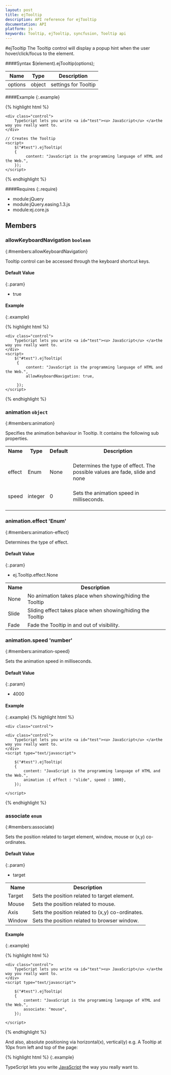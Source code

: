 ```yaml
---
layout: post
title: ejTooltip
description: API reference for ejTooltip
documentation: API
platform: js
keywords: Tooltip, ejTooltip, syncfusion, Tooltip api
---
```


#ejTooltip
The Tooltip control will display a popup hint when the user hover/click/focus to the element. 

####Syntax
$(element).ejTooltip(options);

<table class="params">
<thead>
<tr>
<th>Name</th>
<th>Type</th>
<th class="last">Description</th>
</tr>
</thead>
<tbody>
<tr>
<td class="name">options</td>
<td class="type"><span class="param-type">object</span></td>
<td class="description last">settings for Tooltip</td>
</tr>
</tbody>
</table>

####Example
{:.example}

{% highlight html %}
 
    <div class="control">
        TypeScript lets you write <a id="test"><u> JavaScript</u> </a>the way you really want to.
    </div>
 
    // Creates the Tooltip
    <script>
        $("#test").ejTooltip(
		{
		     content: "JavaScript is the programming language of HTML and the Web.",
		});
    </script>

{% endhighlight %}

####Requires
{:.require}

* module:jQuery
* module:jQuery.easing.1.3.js
* module:ej.core.js

## Members

### allowKeyboardNavigation `boolean`
{:#members:allowKeyboardNavigation}

Tooltip control can be accessed through the keyboard shortcut keys.

#### Default Value
{:.param}
* true

#### Example
{:.example}

{% highlight html %}

    <div class="control">
        TypeScript lets you write <a id="test"><u> JavaScript</u> </a>the way you really want to.
    </div>
    <script>
        $("#test").ejTooltip(
		 {
		     content: "JavaScript is the programming language of HTML and the Web.",
		     allowKeyboardNavigation: true,
             
		 });
    </script>
    
{% endhighlight %}

### animation `object`
{:#members:animation}

Specifies the animation behaviour in  Tooltip. It contains the following sub properties.

<table>
<tr>
<th>
Name<br/><br/></th><th>
Type<br/><br/></th><th>
Default<br/><br/></th><th>
Description<br/><br/></th></tr>
<tr>
<td>
effect<br/><br/></td><td>
Enum<br/><br/></td><td>
None<br/><br/></td><td>
Determines the type of effect. The possible values are fade, slide and none<br/><br/></td></tr>
<tr>
<td>
speed<br/><br/></td><td>
integer <br/><br/></td><td>
0<br/><br/></td><td>
Sets the animation speed in milliseconds.<br/><br/></td></tr>
</table>

### animation.effect 'Enum'
{:#members:animation-effect}

<ts name="ej.Tooltip.effect"/>

Determines the type of effect.

#### Default Value
{:.param}
* ej.Tooltip.effect.None

<table>
<tr>
<th>Name</th>
<th>Description</th>
</tr>
<tr>
<td class="name">None</td>
<td class="description">No animation takes place when showing/hiding the Tooltip</td>
</tr>
<tr>
<td class="name">Slide</td>
<td class="description">Sliding effect takes place when showing/hiding the Tooltip</td>
</tr> 
<tr>
<td class="name">Fade</td>
<td class="description">Fade the Tooltip in and out of visibility.</td>
</tr>
</table>

### animation.speed 'number'
{:#members:animation-speed}

Sets the animation speed in milliseconds.

#### Default Value
{:.param}
* 4000

#### Example
{:.example}
{% highlight html %}

    <div class="control">
        
    <div class="control">
        TypeScript lets you write <a id="test"><u> JavaScript</u> </a>the way you really want to.
    </div>
    <script type="text/javascript">

        $("#test").ejTooltip(
        {
            content: "JavaScript is the programming language of HTML and the Web.",
            animation :{ effect : "slide", speed : 1000},
        });

    </script>

{% endhighlight %}
      
### associate `enum`
{:#members:associate}

<ts name="ej.Tooltip.Associate"/>
    
Sets the position related to target element, window, mouse or (x,y) co-ordinates.

#### Default Value
{:.param}
* target

<table>
<tr>
<th>Name</th>
<th>Description</th>
</tr>
<tr>
<td class="name">Target</td>
<td class="description">Sets the position related to target element.</td>
</tr>
<tr>
<td class="name">Mouse</td>
<td class="description">Sets the position related to mouse.</td>
</tr> 
<tr>
<td class="name">Axis</td>
<td class="description">Sets the position related to (x,y) co-ordinates.</td>
</tr> 
<tr>
<td class="name">Window</td>
<td class="description">Sets the position related to browser window.</td>
</tr> 
</table>

#### Example
{:.example}

{% highlight html %}

    <div class="control">
        TypeScript lets you write <a id="test"><u> JavaScript</u> </a>the way you really want to.
    </div>
    <script type="text/javascript">

        $("#test").ejTooltip(
        {
            content: "JavaScript is the programming language of HTML and the Web.",
            associate: "mouse",
        });

    </script>
    
{% endhighlight %}

And also, absolute positioning via horizontal(x), vertical(y) e.g. A Tooltip at 10px from left and top of the page:

{% highlight html %}
{:.example}
    <div class="control">
        TypeScript lets you write <a id="test"><u> JavaScript</u> </a>the way you really want to.
    </div>
    <script type="text/javascript">

        $("#test").ejTooltip(
        {
            content: "JavaScript is the programming language of HTML and the Web.",
            associate: "axis",
            position :{
                horizontal : 10,
                vertical : 10,
               },
        });

    </script>
    
{% endhighlight %}

### autoCloseTimeout `number`
{:#members:autoCloseTimeout}

Specified the delay to hide Tooltip when closeMode is auto.

#### Default Value
{:.param}
* 4000

#### Example
{:.example}
{% highlight html %}

    <div class="control">
        TypeScript lets you write <a id="test"><u> JavaScript</u> </a>the way you really want to.
    </div>
    <script type="text/javascript">

        $("#test").ejTooltip(
        {
            content: "JavaScript is the programming language of HTML and the Web.",
            closeMode: "auto",
            autoCloseTimeout : 5000
            
        });

    </script>
    
{% endhighlight %}

### closeMode 'enum'
{:#members:closeMode}

<ts name="ej.Tooltip.closeMode"/>

Specifies the closing behaviour of Tooltip popup.

#### Default Value
{:.param}
* none

<table>
<tr>
<th>Name</th>
<th>Description</th>
</tr>
<tr>
<td class="name">Sticky</td>
<td class="description">Enables close button in Tooltip.</td>
</tr>
<tr>
<td class="name">Auto</td>
<td class="description">Sets the delay for Tooltip close</td>
</tr> 
<tr>
<td class="name">None</td>
<td class="description">The Tooltip will be display normally.</td>
</tr> 
</table>

#### Example

{% highlight html %}
{:.example}
        <div class="control">
            TypeScript lets you write <a id="test"><u> JavaScript</u> </a>the way you really want to.
        </div>
        <script type="text/javascript">

            $("#test").ejTooltip(
            {
                content: "JavaScript is the programming language of HTML and the Web.",
                closeMode : "sticky",
            });

        </script>
        
{% endhighlight %}


#### Example
{:.example}
{% highlight html %}
 
        <div class="control">
            TypeScript lets you write <a id="test"><u> JavaScript</u> </a>the way you really want to.
        </div>
        <script type="text/javascript">

            $("#test").ejTooltip(
            {
                content: "JavaScript is the programming language of HTML and the Web.",
                closeMode : "auto",
            });

        </script>
        
{% endhighlight %}

### collision `enum`
{:#members:collision}

<ts name="ej.Tooltip.collision"/>
    
Sets the Tooltip in alternate position when collision occurs.

#### Default Value
{:.param}
* "flip"

<table>
<tr>
<th>Name</th>
<th>Description</th>
</tr>
<tr>
<td class="name">Flip</td>
<td class="description">Flips the Tooltip to the opposite side of the target, if collision is occurs.</td>
</tr>
<tr>
<td class="name">Fit</td>
<td class="description">Shift the Tooltip popup away from the edge of the window(collision side) that means adjacent position.</td>
</tr> 
<tr>
<td class="name">None</td>
<td class="description">No collision detection is take place</td>
</tr> 
</table>

#### Example
{:.example}
{% highlight html %}

    <div class="control">
        TypeScript lets you write <a id="test"><u> JavaScript</u> </a>the way you really want to.
    </div>
    <script type="text/javascript">

        $("#test").ejTooltip(
        {
            content: "JavaScript is the programming language of HTML and the Web.",
            collision : "fit",
   
        });

    </script>
    
{% endhighlight %}

#### Example
{:.example}
{% highlight html %}

    <div class="control">
        TypeScript lets you write <a id="test"><u> JavaScript</u> </a>the way you really want to.
    </div>
    <script type="text/javascript">

        $("#test").ejTooltip(
        {
            content: "JavaScript is the programming language of HTML and the Web.",
            collision : "flip",
   
        });

    </script>
    
{% endhighlight %}
        

### containment 'string'

{:#members:containment}

Specified the selector for the container element.

#### Default Value
{:.param}
* body

#### Example
{:.example}
{% highlight html %}

    <div class="frame>
        <div class="control">
            TypeScript lets you write <a id="test"><u> JavaScript</u> </a>the way you really want to.
        </div>
    </div>
    <script type="text/javascript">

        $("#test").ejTooltip(
        {
            content: "JavaScript is the programming language of HTML and the Web.",
            containment : ".frame",
   
        });

    </script>
    
{% endhighlight %}

### content 'string'

{:#members:content}

Specifies the text for Tooltip.

#### Default Value
{:.param}
* null

#### Example

{% highlight html %}
{:.example}
    <div class="control">
        TypeScript lets you write <a id="test"><u> JavaScript</u> </a>the way you really want to.
    </div>
    <script>
        $("#test").ejTooltip(
		 {
		     content: "JavaScript is the programming language of HTML and the Web.",
		  
		 });
    </script>
    
{% endhighlight %}

### cssClass `string`
{:#members:cssclass}

Sets the root CSS class for Tooltip for the customization.

#### Default Value
{:.param}
* null

#### Example
{:.example}
{% highlight html %}
 
    <head>
        <style>
    		.myStyle{
    			background-color :#d588c3;
    			color : blue;
    			border-color : #4cf522;
    		}
    		.myStyle:before{
    			
    			border-right-color: #4cf522;
    		}
    		.myStyle:after{
    			
    			border-right-color: #d588c3;
    		}
        </style>
    </head>
    <div class="control">
        TypeScript lets you write <a id="test"><u> JavaScript</u> </a>the way you really want to.
    <div>
    <script type="text/javascript">

        $("#test").ejTooltip(
	    {
               content: "JavaScript is the programming language of HTML and the Web.",
                cssClass : "myStyle",
         });
            
     </script>
	
{% endhighlight %}

### enabled `boolean`
{:#members:enabled}

Enables or disables the Tooltip.

#### Default Value
{:.param}
* true

#### Example
{:.example}
{% highlight html %}
 
        <div class="control">
            TypeScript lets you write <a id="test"><u> JavaScript</u> </a>the way you really want to.
        </div>
        <script type="text/javascript">

            $("#test").ejTooltip(
            {
                content: "JavaScript is the programming language of HTML and the Web.",
                enabled: false,
            });

        </script>
    
{% endhighlight %}

### enableRTL `boolean`
{:#members:enableRTL}

Sets the Tooltip direction from right to left.

#### Default Value
{:.param}
* false

#### Example
{:.example}
{% highlight html %}
 
    <div class="control">
        TypeScript lets you write <a id="test"><u> JavaScript</u> </a>the way you really want to.
    </div>
    <script>
        // Initializes the Tooltip with the enableRTL value specified.
         $("#test").ejTooltip(
		 {
		     content: "JavaScript is the programming language of HTML and the Web.",
             enableRTL: true ,
             
		 });
    </script>
    
{% endhighlight %}

### enableInteraction `boolean`
{:#members:enableInteraction}

Enables the Tooltip to remains visible for the period of time.

#### Default Value
{:.param}
* false

#### Example
{:.example}
{% highlight html %}
 
    <div class="control">
        TypeScript lets you write <a id="test"><u> JavaScript</u> </a>the way you really want to.
    </div>
    <script>
        // Initializes the Tooltip with the enableInteraction value specified.
         $("#test").ejTooltip(
		 {
		     content: "JavaScript is the programming language of HTML and the Web.",
             enableInteraction: true ,
             
		 });
    </script>
    
{% endhighlight %}

### height `string|number`
{:#members:height}

Defines the height of the Tooltip popup.

#### Default Value
{:.param}
* auto

#### Example
{:.example}
{% highlight html %}
 
        <div class="control">
            TypeScript lets you write <a id="test"><u> JavaScript</u> </a>the way you really want to.
        </div>
        <script type="text/javascript">

            $("#test").ejTooltip(
            {
                content: "JavaScript is the programming language of HTML and the Web.",
                height :"50px",
            });

        </script>
        
{% endhighlight %}


### isBalloon  'boolean'
{:#members:isBalloon}

Enables the arrow in Tooltip.

#### Default Value
{:.param}
* true

#### Example
{:.example}
{% highlight html %}
 
        <div class="control">
            TypeScript lets you write <a id="test"><u> JavaScript</u> </a>the way you really want to.
        </div>
        <script type="text/javascript">

            $("#test").ejTooltip(
            {
                content: "JavaScript is the programming language of HTML and the Web.",
                isBalloon :false,
            });

        </script>
        
{% endhighlight %}

### position 'object'
{:#members:position}

defines various attributes of the Tooltip position

### position.target `object`
{:#members:position-target}

Sets the Tooltip position against target.

### position.target.horizontal 'string|number`
{:#members:position-target-horizontal}

#### Default Value
{:.param}
* right

### position.target.vertical 'string|number`
{:#members:position-target-vertical}

#### Default Value
{:.param}
* center

### position.stem `object`
{:#members:position-stem}

Sets the arrow position again popup.

### position.stem.horizontal 'string'
{:#members:position-stem-horizontal}

#### Default Value
{:.param}
* left

### position.stem.vertical 'string'
{:#members:position-stem-vertical}

#### Default Value
{:.param}
* center

#### Example
{:.example}
{% highlight html %}
 
        <div class="control">
            TypeScript lets you write <a id="test"><u> JavaScript</u> </a>the way you really want to.
        </div>
        <script type="text/javascript">

            $("#test").ejTooltip(
            {
                content: "JavaScript is the programming language of HTML and the Web.",
                 position:{
						target :{
							horizontal : "center",
							vertical : "top"
						},
						stem: {
						    horizontal: "center",
						    vertical: "bottom"
						}
					},
            });

        </script>
        
{% endhighlight %}

### showRoundedCorner `boolean`
{:#members:showroundedcorner}

Enables or disables rounded corner.

#### Default Value
{:.param}
* false

#### Example
{:.example}
{% highlight html %}
 
    <div class="control">
        TypeScript lets you write <a id="test"><u> JavaScript</u> </a>the way you really want to.
    </div>
    <script type="text/javascript">

        $("#test").ejTooltip(
        {
            content: "JavaScript is the programming language of HTML and the Web.",
            showRoundedCorner :true,
        });

    </script>
        
{% endhighlight %}

### target `string`
{:#members:target}

Specified a selector for elements, within the container.

#### Default Value
{:.param}
* null

#### Example
{:.example}
{% highlight html %}
 
        <table id="details">
            <tr>
                <th>EmployeeID</th>
                <th>Name</th>
                <th>Designation</th>
            </tr>
            <tr>
                <td>SF6089</td>
                <td><a href="#" title="Peter">Peter</a></td>
                <td>Software Engineer</td>
            </tr>
            <tr>
                <td>SF6073</td>
                <td> <a href="#" title="Joe">Joe </a> </td>
                <td>Tester</td>
            </tr>
            <tr>
                <td>SF6073</td>
                <td> <a href="#" title="Lois"> Lois </a> </td>
                <td>Content Writer</td>
            </tr>
            <tr>
                <td>SF7896</td>
                <td> <a href="#" title="Cleveland"> Cleveland </a> </td>
                <td>Graphics Designer</td>
            </tr>
        </table>

        <script type="text/javascript">

            $("#detail").ejTooltip(
            {
                target: "#detail",
       
            });

        </script>
        <style>
             table {
                border-collapse: collapse;
                width: 100%;
            }

            th, td {
                text-align: left;
                padding: 8px;
            }
            tr:nth-child(even) {
                background-color: #f2f2f2;
            }

            th {
                background-color: #4CAF50;
                color: white;
            }
        </style>

{% endhighlight %}

### template `string`
{:#members:template}

The template to display the content with cutomized appearance.

#### Default Value
{:.param}
* null

#### Example
{:.example}
{% highlight html %}
 
        <table>
            <tr>
                <th>EmployeeID</th>
                <th>Name</th>
                <th>Designation</th>
            </tr>
            <tr>
                <td>SF6089</td>
                <td><a href="#" id="test">Peter</a></td>
                <td>Software Engineer</td>
            </tr>
        </table>

        <script type="text/javascript">

            $("#test").ejTooltip(
            {
                template: '<div class="main"> <img src="../images/Employee/7.png" class="logo"/><div class="des">Name : Peter <br> Contact No : 987654321 <br> Email id :perter@outlook.com <br></div></div>',
                width:"100px",
            });

        </script>
        <style>
             table {
                border-collapse: collapse;
                width: 100%;
            }

            th, td {
                text-align: left;
                padding: 8px;
            }
            .logo{
                    float: left;
            }

            tr:nth-child(even) {
                background-color: #f2f2f2;
            }

            th {
                background-color: #4CAF50;
                color: white;
            }
        </style>
        
{% endhighlight %}

### title `string'
{:#members:title}

The title text to be displayed in the Tooltip header.

#### Default Value
{:.param}
* null

#### Example
{:.example}
{% highlight html %}
 
    <div class="control">
        TypeScript lets you write <a id="test"><u> JavaScript</u> </a>the way you really want to.
    </div>

    <script type="text/javascript">

        $("#test").ejTooltip(
		{
		    content: "JavaScript is the programming language of HTML and the Web.",
		    title : "Header",
		});

    </script>
    
{% endhighlight %}

### trigger `enum'
{:#members:trigger}

<ts name="ej.Tooltip.trigger"/>
    
Specified the event action to show case the Tooltip.
  
#### Default Value
{:.param}
* hover

<table>
<tr>
<th>Name</th>
<th>Description</th>
</tr>
<tr>
<td class="name">Click</td>
<td class="description">The Tooltip to be shown when the target element is clicked.</td>
</tr>
<tr>
<td class="name">Hover</td>
<td class="description">Enables the Tooltip when hover on the target element.</td>
</tr> 
<tr>
<td class="name">Focus</td>
<td class="description">Enables the Tooltip when focus is set to target element.</td>
</tr> 
</table>

The below example will cause the Tooltip to be shown when the target element is clicked.

#### Example
{:.example}
{% highlight html %}
 
    <div class="control">
        TypeScript lets you write <a id="test"><u> JavaScript</u> </a>the way you really want to.
    </div>

    <script type="text/javascript">

        $("#test").ejTooltip(
		{
		    content: "JavaScript is the programming language of HTML and the Web.",
		    trigger : "click",
		});

    </script>
    
{% endhighlight %}

The below example will cause the Tooltip to be shown when the target element is focused:

#### Example

{% highlight html %}
 
    <div class="control">
        TypeScript lets you write <a id="test"><u> JavaScript</u> </a>the way you really want to.
    </div>

    <script type="text/javascript">

        $("#test").ejTooltip(
		{
		    content: "JavaScript is the programming language of HTML and the Web.",
		    trigger : "focus",
		});

    </script>
    
{% endhighlight %}

### width `string|number`
{:#members:width}

Defines the width of the Tooltip popup.

#### Default Value
{:.param}
* auto

#### Example
{:.example}
{% highlight html %}
 
    <div class="control">
        TypeScript lets you write <a id="test"><u> JavaScript</u> </a>the way you really want to.
    </div>

    <script type="text/javascript">

        $("#test").ejTooltip(
		{
		    content: "JavaScript is the programming language of HTML and the Web.",
		    width:"100px",
		});

    </script>
    
{% endhighlight %}
 
## Methods

### destroy()

{:#methods:destroy}

Destroys the Tooltip control.

#### Returns:
{:#methods:returns:}

Void

#### Example
{:.example}

{% highlight html %}
 
     <div class="control">
            TypeScript lets you write <a id="test"><u> JavaScript</u> </a>the way you really want to.
     </div>

    <script type="text/javascript">

	    var tipObj =$("#test").ejTooltip(
		{
            content: "JavaScript is the programming language of HTML and the Web.",
		}).data("ejTooltip");
	    tipObj.destroy();

    </script>
    
{% endhighlight %}


{% highlight html %}
 
    <div class="control">
            TypeScript lets you write <a id="test"><u> JavaScript</u> </a>the way you really want to.
     </div>

    <script type="text/javascript">

	    $("#test").ejTooltip(
		{
            content: "JavaScript is the programming language of HTML and the Web.",
		});
	    $("#test").ejTooltip('destroy');

    </script>
    
{% endhighlight %}

### disable()
{:#methods:disable}

Disables the Tooltip control.

#### Returns:
{:#methods:returns:}

Void

#### Example
{:.example}

{% highlight html %}
 
    <div class="control">
            TypeScript lets you write <a id="test"><u> JavaScript</u> </a>the way you really want to.
     </div>

    <script type="text/javascript">

	    var tipObj =$("#test").ejTooltip(
		{
            content: "JavaScript is the programming language of HTML and the Web.",
		}).data("ejTooltip");
	    tipObj.disable();

    </script>
     
{% endhighlight %}

{% highlight html %}
 
    <div class="control">
            TypeScript lets you write <a id="test"><u> JavaScript</u> </a>the way you really want to.
     </div>

    <script type="text/javascript">

	    $("#test").ejTooltip(
		{
            content: "JavaScript is the programming language of HTML and the Web.",
		});
	    $("#test").ejTooltip('disable');

    </script>

{% endhighlight %}

### enable()
{:#methods:enable}

Enables the Tooltip control.

#### Returns:
{:#methods:returns:}

Void

#### Example
{:.example}

{% highlight html %}
 
     <div class="control">
            TypeScript lets you write <a id="test"><u> JavaScript</u> </a>the way you really want to.
     </div>

    <script type="text/javascript">

	    var tipObj =$("#test").ejTooltip(
		{
            content: "JavaScript is the programming language of HTML and the Web.",
		}).data("ejTooltip");
	    tipObj.enable();

    </script>
    
{% endhighlight %}

{% highlight html %}
 
    <div class="control">
            TypeScript lets you write <a id="test"><u> JavaScript</u> </a>the way you really want to.
    </div>

    <script type="text/javascript">

	    $("#test").ejTooltip(
		{
            content: "JavaScript is the programming language of HTML and the Web.",
		});
	    $("#test").ejTooltip('enable');

    </script>

{% endhighlight %}

### hide(\[effect]\)
{:#methods:hide}

Hide the Tooltip popup.

<table class="params">
<thead>
<tr>
<th>Name</th>
<th>Type</th>
<th class="last">Description</th>
</tr>
</thead>
<tbody>
<tr>
<td class="name">effect</td>
<td class="type"><span class="param-type">string</span></td>
<td class="description"><span class="optional">optional</span>Determines the type of effect that takes place when hiding the tooltip.</td>
</tr>
<tr>
<td class="name">func</td>
<td class="type"><span class="param-type">function</span></td>
<td class="description"><span class="optional">optional</span>custom effect takes place when hiding the tooltip.</td>
</tr>
</tbody>
</table>

#### Returns:
{:#methods:returns:}

Void

#### Example
{:.example}

{% highlight html %}
 
     <div class="control">
            TypeScript lets you write <a id="test"><u> JavaScript</u> </a>the way you really want to.
     </div>

    <script type="text/javascript">

	    var tipObj =$("#test").ejTooltip(
		{
            content: "JavaScript is the programming language of HTML and the Web.",
		}).data("ejTooltip");
	    tipObj.hide();

    </script>
    
{% endhighlight %}

{% highlight html %}
 
    <div class="control">
            TypeScript lets you write <a id="test"><u> JavaScript</u> </a>the way you really want to.
    </div>

    <script type="text/javascript">

	    $("#test").ejTooltip(
		{
            content: "JavaScript is the programming language of HTML and the Web.",
		});
	    $("#test").ejTooltip('hide');

    </script>

{% endhighlight %}

### refresh(target)
{:#methods:refresh}

This will change the Tooltip position dynamically with the different element. 

<table class="params">
<thead>
<tr>
<th>Name</th>
<th>Type</th>
<th class="last">Description</th>
</tr>
</thead>
<tbody>
<tr>
<td class="name">target</td>
<td class="type"><span class="param-type">string</span></td>
<td class="description last"> The Tooltip position changed dynamically with the given element.</td>
</tr>
</tbody>
</table> 

#### Returns:
{:#methods:returns:}

Void

#### Example
{:.example}

{% highlight html %}
 
     <div class="control">
            TypeScript lets you write <a id="test"><u> JavaScript</u> </a>the way you really want to.
     </div>
     <div class="altPosition">
     
     </div>

    <script type="text/javascript">

	    var tipObj =$("#test").ejTooltip(
		{
            content: "JavaScript is the programming language of HTML and the Web.",
		}).data("ejTooltip");
	    tipObj.refresh(".altPosition");

    </script>
    
{% endhighlight %}

{% highlight html %}
 
    <div class="control">
            TypeScript lets you write <a id="test"><u> JavaScript</u> </a>the way you really want to.
    </div>
    <div class="altPosition"> </div>

    <script type="text/javascript">

	    $("#test").ejTooltip(
		{
            content: "JavaScript is the programming language of HTML and the Web.",
		});
	    $("#test").ejTooltip('refresh', ".altPosition");

    </script>

{% endhighlight %}

### show(['effect'])
{:#methods:show}

Shows the Tooltip popup.

<table class="params">
<thead>
<tr>
<th>Name</th>
<th>Type</th>
<th class="last">Description</th>
</tr>
</thead>
<tbody>
<tr>
<td class="name">effect</td>
<td class="type"><span class="param-type">string</span></td>
<td class="description"><span class="optional">optional</span>Determines the type of effect that takes place when showing the tooltip.</td>
</tr>
<tr>
<td class="name">func</td>
<td class="type"><span class="param-type">function</span></td>
<td class="description"><span class="optional">optional</span>custom effect takes place when showing the tooltip.</td>
</tr>
</tbody>
</table>

#### Returns:
{:#methods:returns:}

Void

#### Example
{:.example}

{% highlight html %}
 
     <div class="control">
            TypeScript lets you write <a id="test"><u> JavaScript</u> </a>the way you really want to.
     </div>

    <script type="text/javascript">

	    var tipObj =$("#test").ejTooltip(
		{
            content: "JavaScript is the programming language of HTML and the Web.",
		}).data("ejTooltip");
	    tipObj.show();

    </script>
    
{% endhighlight %}

{% highlight html %}
 
    <div class="control">
            TypeScript lets you write <a id="test"><u> JavaScript</u> </a>the way you really want to.
    </div>

    <script type="text/javascript">

	    $("#test").ejTooltip(
		{
            content: "JavaScript is the programming language of HTML and the Web.",
		});
	    $("#test").ejTooltip('show');

    </script>

{% endhighlight %}

## Events

### beforeClose 
{:#events:beforeClose}

This event is triggered before the Tooltip widget get closed.

<table class="params">
<thead>
<tr>
<th>Name</th>
<th>Type</th>
<th class="last">Description</th>
</tr>
</thead>
<tbody>
<tr>
<td class="name">{% highlight html %}
argument.cancel{% endhighlight %}</td>
<td class="type"><span class="param-type">boolean</span></td>
<td class="description last">if the event should be canceled; otherwise, false.</td>
</tr>
<tr>
<td class="name">{% highlight html %}
argument.model{% endhighlight %}</td>
<td class="type"><span class="param-type">object</span></td>
<td class="description last">returns the tooltip model</td>
</tr>
<tr>
<td class="name">{% highlight html %}
argument.type{% endhighlight %}</td>
<td class="type"><span class="param-type">string</span></td>
<td class="description last">returns the name of the event</td>
</tr>
<tr>
<td class="name">{% highlight html %}
argument.content{% endhighlight %}</td>
<td class="type"><span class="param-type">string</span></td>
<td class="description">returns the Tooltip's content</td>
</tr>
</tbody>
</table>


#### Example
{:.example}

{% highlight html %}
 
    <div class="control">
        TypeScript lets you write <a id="test"><u> JavaScript</u> </a>the way you really want to.
    </div>

    <script type="text/javascript">
	    $("#test").ejTooltip(
		{
            content: "JavaScript is the programming language of HTML and the Web.",
            beforeClose: function (args) {
               // do your changes
            }
        });
    </script>
    
 {% endhighlight %}

### beforeOpen
{:#events:beforeOpen}

This event is triggered before the Tooltip widget gets open.

<table class="params">
<thead>
<tr>
<th>Name</th>
<th>Type</th>
<th>Description</th>
</tr>
</thead>
<tbody>
<tr>
<td class="name">{% highlight html %}
argument.cancel{% endhighlight %}</td>
<td class="type"><span class="param-type">boolean</span></td>
<td class="description">if the event should be canceled; otherwise, false.</td>
</tr>
<tr>
<td class="name">{% highlight html %}
argument.model{% endhighlight %}</td>
<td class="type"><span class="param-type">object</span></td>
<td class="description">returns the Tooltip model</td>
</tr>
<tr>
<td class="name">{% highlight html %}
argument.type{% endhighlight %}</td>
<td class="type"><span class="param-type">string</span></td>
<td class="description">returns the name of the event</td>
</tr>
<tr>
<td class="name">{% highlight html %}
argument.content{% endhighlight %}</td>
<td class="type"><span class="param-type">string</span></td>
<td class="description">returns the Tooltip's content</td>
</tr>
</tbody>
</table>

#### Example
{:.example}

{% highlight html %}
 
    <div class="control">
        TypeScript lets you write <a id="test"><u> JavaScript</u> </a>the way you really want to.
    </div>

    <script type="text/javascript">
	    $("#test").ejTooltip(
		{
            content: "JavaScript is the programming language of HTML and the Web.",
            beforeOpen: function (args) {
               // do your changes
            }
        });
    </script>
    
 {% endhighlight %}
 
 ### click
{:#events:click}

Fires on clicking to the target element. 

<table class="params">
<thead>
<tr>
<th>Name</th>
<th>Type</th>
<th>Description</th>
</tr>
</thead>
<tbody>
<tr>
<td class="name">{% highlight html %}
argument.cancel{% endhighlight %}</td>
<td class="type"><span class="param-type">boolean</span></td>
<td class="description">its value is set as true,if the event should be canceled; otherwise, false.</td>
</tr>
<tr>
<td class="name">{% highlight html %}
argument.model{% endhighlight %}</td>
<td class="type"><span class="param-type">object</span></td>
<td class="description">returns the Tooltip model</td>
</tr>
<tr>
<td class="name">{% highlight html %}
argument.type{% endhighlight %}</td>
<td class="type"><span class="param-type">string</span></td>
<td class="description">returns the name of the event</td>
</tr>
<tr>
<td class="name">{% highlight html %}
argument.event{% endhighlight %}</td>
<td class="type"><span class="param-type">object</span></td>
<td class="description">returns the event object</td>
</tr>
</tbody>
</table>

#### Example
{:.example}

{% highlight html %}
 
    <div class="control">
        TypeScript lets you write <a id="test"><u> JavaScript</u> </a>the way you really want to.
    </div>

    <script type="text/javascript">
	    $("#test").ejTooltip(
		{
            content: "JavaScript is the programming language of HTML and the Web.",
            trigger: "click",
            click: function (args) {
               // do your changes
            }
        });
    </script>

{% endhighlight %}
 
### close
{:#events:close}

This event is triggered after the Tooltip widget is closed.

<table class="params">
<thead>
<tr>
<th>Name</th>
<th>Type</th>
<th>Description</th>
</tr>
</thead>
<tbody>
<tr>
<td class="name">{% highlight html %}
argument.cancel{% endhighlight %}</td>
<td class="type"><span class="param-type">boolean</span></td>
<td class="description">if the event should be canceled; otherwise, false.</td>
</tr>
<tr>
<td class="name">{% highlight html %}
argument.model{% endhighlight %}</td>
<td class="type"><span class="param-type">object</span></td>
<td class="description">returns the Tooltip model</td>
</tr>
<tr>
<td class="name">{% highlight html %}
argument.type{% endhighlight %}</td>
<td class="type"><span class="param-type">string</span></td>
<td class="description">returns the name of the event</td>
</tr>
<tr>
<td class="name">{% highlight html %}
argument.content{% endhighlight %}</td>
<td class="type"><span class="param-type">string</span></td>
<td class="description">returns the Tooltip's content</td>
</tr>
</tbody>
</table>

#### Example
{:.example}

{% highlight html %}
 
    <div class="control">
        TypeScript lets you write <a id="test"><u> JavaScript</u> </a>the way you really want to.
    </div>

    <script type="text/javascript">
	    $("#test").ejTooltip(
		{
            content: "JavaScript is the programming language of HTML and the Web.",
            close: function (args) {
               // do your changes
            }
        });
    </script>
    
 {% endhighlight %}
 
### create
{:#events:create}

This event is triggered after the Tooltip is created successfully.

<table class="params">
<thead>
<tr>
<th>Name</th>
<th>Type</th>
<th>Description</th>
</tr>
</thead>
<tbody>
<tr>
<td class="name">{% highlight html %}
argument.cancel{% endhighlight %}</td>
<td class="type"><span class="param-type">boolean</span></td>
<td class="description">if the event should be canceled; otherwise, false.</td>
</tr>
<tr>
<td class="name">{% highlight html %}
argument.model{% endhighlight %}</td>
<td class="type"><span class="param-type">object</span></td>
<td class="description">returns the Tooltip model</td>
</tr>
<tr>
<td class="name">{% highlight html %}
argument.type{% endhighlight %}</td>
<td class="type"><span class="param-type">string</span></td>
<td class="description">returns the name of the event</td>
</tr>
</tbody>
</table>

#### Example
{:.example}

{% highlight html %}
 
    <div class="control">
        TypeScript lets you write <a id="test"><u> JavaScript</u> </a>the way you really want to.
    </div>

    <script type="text/javascript">
	    $("#test").ejTooltip(
		{
            content: "JavaScript is the programming language of HTML and the Web.",
            create: function (args) {
               // do your changes
            }
        });
    </script>
    
 {% endhighlight %}

### destroy
{:#events:destroy}

This event is triggered after the Tooltip widget is destroyed successfully.

<table class="params">
<thead>
<tr>
<th>Name</th>
<th>Type</th>
<th>Description</th>
</tr>
</thead>
<tbody>
<tr>
<td class="name">{% highlight html %}
argument.cancel{% endhighlight %}</td>
<td class="type"><span class="param-type">boolean</span></td>
<td class="description">its value is set as true,if the event should be canceled; otherwise, false.</td>
</tr>
<tr>
<td class="name">{% highlight html %}
argument.model{% endhighlight %}</td>
<td class="type"><span class="param-type">object</span></td>
<td class="description">returns the Tooltip model</td>
</tr>
<tr>
<td class="name">{% highlight html %}
argument.type{% endhighlight %}</td>
<td class="type"><span class="param-type">string</span></td>
<td class="description">returns the name of the event</td>
</tr>
</tbody>
</table>

#### Example
{:.example}

{% highlight html %}
 
    <div class="control">
        TypeScript lets you write <a id="test"><u> JavaScript</u> </a>the way you really want to.
    </div>

    <script type="text/javascript">
	    $("#test").ejTooltip(
		{
            content: "JavaScript is the programming language of HTML and the Web.",
            destroy: function (args) {
               // do your changes
            }
        });
    </script>

{% endhighlight %}

### hover
{:#events:hover}

This event is triggered while hovering the target element, when tooltip positioning relates to target element.

<table class="params">
<thead>
<tr>
<th>Name</th>
<th>Type</th>
<th>Description</th>
</tr>
</thead>
<tbody>
<tr>
<td class="name">{% highlight html %}
argument.cancel{% endhighlight %}</td>
<td class="type"><span class="param-type">boolean</span></td>
<td class="description">its value is set as true,if the event should be canceled; otherwise, false.</td>
</tr>
<tr>
<td class="name">{% highlight html %}
argument.model{% endhighlight %}</td>
<td class="type"><span class="param-type">object</span></td>
<td class="description">returns the Tooltip model</td>
</tr>
<tr>
<td class="name">{% highlight html %}
argument.type{% endhighlight %}</td>
<td class="type"><span class="param-type">string</span></td>
<td class="description">returns the name of the event</td>
</tr>
<tr>
<td class="name">{% highlight html %}
argument.event{% endhighlight %}</td>
<td class="type"><span class="param-type">object</span></td>
<td class="description">returns the event object</td>
</tr>
</tbody>
</table>

#### Example
{:.example}

{% highlight html %}
 
    <div class="control">
        TypeScript lets you write <a id="test"><u> JavaScript</u> </a>the way you really want to.
    </div>

    <script type="text/javascript">
	    $("#test").ejTooltip(
		{
            content: "JavaScript is the programming language of HTML and the Web.",
            hover: function (args) {
               // do your changes
            }
        });
    </script>

{% endhighlight %}

### open
{:#events:open}

This event is triggered after the Tooltip is opened.

<table class="params">
<thead>
<tr>
<th>Name</th>
<th>Type</th>
<th>Description</th>
</tr>
</thead>
<tbody>
<tr>
<td class="name">{% highlight html %}
argument.cancel{% endhighlight %}</td>
<td class="type"><span class="param-type">boolean</span></td>
<td class="description">if the event should be canceled; otherwise, false.</td>
</tr>
<tr>
<td class="name">{% highlight html %}
argument.model{% endhighlight %}</td>
<td class="type"><span class="param-type">object</span></td>
<td class="description">returns the Tooltip model</td>
</tr>
<tr>
<td class="name">{% highlight html %}
argument.type{% endhighlight %}</td>
<td class="type"><span class="param-type">string</span></td>
<td class="description">returns the name of the event</td>
</tr>
<tr>
<td class="name">{% highlight html %}
argument.content{% endhighlight %}</td>
<td class="type"><span class="param-type">string</span></td>
<td class="description">returns the Tooltip's content</td>
</tr>
</tbody>
</table>

#### Example
{:.example}

{% highlight html %}
 
    <div class="control">
        TypeScript lets you write <a id="test"><u> JavaScript</u> </a>the way you really want to.
    </div>

    <script type="text/javascript">
	    $("#test").ejTooltip(
		{
            content: "JavaScript is the programming language of HTML and the Web.",
            open: function (args) {
               // do your changes
            }
        });
    </script>
    
 {% endhighlight %}

### tracking
{:#events:tracking}

This event is triggered while hover the target element, when the tooltip positioning is relates to the mouse.

<table class="params">
<thead>
<tr>
<th>Name</th>
<th>Type</th>
<th>Description</th>
</tr>
</thead>
<tbody>
<tr>
<td class="name">{% highlight html %}
argument.cancel{% endhighlight %}</td>
<td class="type"><span class="param-type">boolean</span></td>
<td class="description">its value is set as true,if the event should be canceled; otherwise, false.</td>
</tr>
<tr>
<td class="name">{% highlight html %}
argument.model{% endhighlight %}</td>
<td class="type"><span class="param-type">object</span></td>
<td class="description">returns the Tooltip model</td>
</tr>
<tr>
<td class="name">{% highlight html %}
argument.type{% endhighlight %}</td>
<td class="type"><span class="param-type">string</span></td>
<td class="description">returns the name of the event</td>
</tr>
<tr>
<td class="name">{% highlight html %}
argument.event{% endhighlight %}</td>
<td class="type"><span class="param-type">object</span></td>
<td class="description">returns the event object</td>
</tr>
</tbody>
</table>

#### Example
{:.example}

{% highlight html %}
 
    <div class="control">
        TypeScript lets you write <a id="test"><u> JavaScript</u> </a>the way you really want to.
    </div>

    <script type="text/javascript">
	    $("#test").ejTooltip(
		{
            content: "JavaScript is the programming language of HTML and the Web.",
            associate :"mouse",
            tracking: function (args) {
               // do your changes
            }
        });
    </script>

{% endhighlight %}






